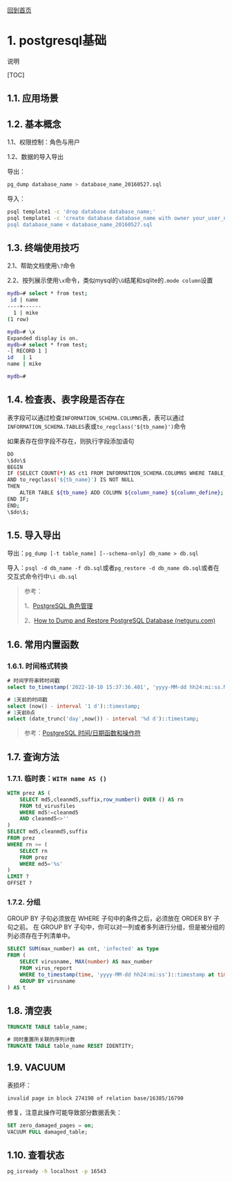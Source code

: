 [回到首页](../README.md)

# 1. postgresql基础

说明

[TOC]

## 1.1. 应用场景

## 1.2. 基本概念

1.1、权限控制：角色与用户

1.2、数据的导入导出

导出：

```bash
pg_dump database_name > database_name_20160527.sql
```

导入：

```bash
psql template1 -c 'drop database database_name;'
psql template1 -c 'create database database_name with owner your_user_name;
psql database_name < database_name_20160527.sql
```



## 1.3. 终端使用技巧

2.1、帮助文档使用`\?`命令

2.2、按列展示使用`\x`命令，类似mysql的`\G`结尾和sqlite的`.mode column`设置

```bash
mydb=# select * from test;
 id | name 
----+------
  1 | mike
(1 row)

mydb=# \x
Expanded display is on.
mydb=# select * from test;
-[ RECORD 1 ]
id   | 1
name | mike

mydb=# 

```

## 1.4. 检查表、表字段是否存在

表字段可以通过检查`INFORMATION_SCHEMA.COLUMNS`表，表可以通过`INFORMATION_SCHEMA.TABLES`表或`to_regclass('${tb_name}')`命令

如果表存在但字段不存在，则执行字段添加语句

```bash
DO
\$do\$
BEGIN
IF (SELECT COUNT(*) AS ct1 FROM INFORMATION_SCHEMA.COLUMNS WHERE TABLE_NAME = '${tb_name}' AND COLUMN_NAME = '${column_name}' ) = 0
AND to_regclass('${tb_name}') IS NOT NULL
THEN
    ALTER TABLE ${tb_name} ADD COLUMN ${column_name} ${column_define};
END IF;
END;
\$do\$;
```

## 1.5. 导入导出

导出：`pg_dump [-t table_name] [--schema-only] db_name > db.sql`

导入：`psql -d db_name -f db.sql`或者`pg_restore -d db_name db.sql`或者在交互式命令行中`\i db.sql`

> 参考：
>
> 1、[PostgreSQL 角色管理](https://www.cnblogs.com/mchina/archive/2013/04/26/3040440.html)
>
> 2、[How to Dump and Restore PostgreSQL Database (netguru.com)](https://www.netguru.com/blog/how-to-dump-and-restore-postgresql-database)

## 1.6. 常用内置函数

### 1.6.1. 时间格式转换

```sql
# 时间字符串转时间戳
select to_timestamp('2022-10-10 15:37:36.401', 'yyyy-MM-dd hh24:mi:ss.MS')::timestamp at time zone 'Asia/Shanghai' > to_timestamp(1665387456);

# 1天前的时间戳
select (now() - interval '1 d')::timestamp;
# 1天前0点
select (date_trunc('day',now()) - interval '%d d')::timestamp;
```

> 参考：[PostgreSQL 时间/日期函数和操作符](https://www.runoob.com/postgresql/postgresql-datetime.html)

## 1.7. 查询方法

### 1.7.1. 临时表：`WITH name AS ()`

```sql
WITH prez AS (
	SELECT md5,cleanmd5,suffix,row_number() OVER () AS rn 
	FROM td_virusfiles 
	WHERE md5!=cleanmd5 
	AND cleanmd5<>''
)
SELECT md5,cleanmd5,suffix
FROM prez 
WHERE rn >= (
	SELECT rn 
	FROM prez 
	WHERE md5='%s'
)
LIMIT ?
OFFSET ?
```

### 1.7.2. 分组

GROUP BY 子句必须放在 WHERE 子句中的条件之后，必须放在 ORDER BY 子句之前。
在 GROUP BY 子句中，你可以对一列或者多列进行分组，但是被分组的列必须存在于列清单中。

```sql
SELECT SUM(max_number) as cnt, 'infected' as type
FROM (
	SELECT virusname, MAX(number) AS max_number
	FROM virus_report
	WHERE to_timestamp(time, 'yyyy-MM-dd hh24:mi:ss')::timestamp at time zone 'Asia/Shanghai' >= (date_trunc('day',now()) - interval '%d d')::timestamp
	GROUP BY virusname
) AS t
```

## 1.8. 清空表

```sql
TRUNCATE TABLE table_name;

# 同时重置所关联的序列计数
TRUNCATE TABLE table_name RESET IDENTITY;
```

## 1.9. VACUUM

表损坏：
```bash
invalid page in block 274198 of relation base/16385/16790
```

修复，注意此操作可能导致部分数据丢失：
```sql
SET zero_damaged_pages = on;
VACUUM FULL damaged_table;
```

## 1.10. 查看状态

```bash
pg_isready -h localhost -p 16543
```